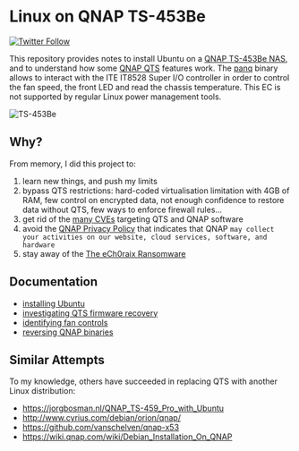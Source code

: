 # Linux on QNAP TS-453Be
[![Twitter Follow](https://img.shields.io/twitter/follow/guedou.svg?style=social)](https://twitter.com/intent/follow?screen_name=guedou)

This repository provides notes to install Ubuntu on a [QNAP TS-453Be NAS](https://www.qnap.com/en/product/ts-453be), and to understand how some [QNAP QTS](https://www.qnap.com/qts/) features work. The [panq](https://github.com/guedou/TS-453Be/blob/master/panq/) binary allows to interact with the ITE IT8528 Super I/O controller in order to control the fan speed, the front LED and read the chassis temperature. This EC is not supported by regular Linux power management tools.

![TS-453Be](https://github.com/guedou/TS-453Be/blob/master/doc/images/313_1516332261_TS-453Be_Left-angle-of-elevation.png)

## Why?

From memory, I did this project to:
1. learn new things, and push my limits
2. bypass QTS restrictions: hard-coded virtualisation limitation with 4GB of RAM, few control on encrypted data, not enough confidence to restore data without QTS, few ways to enforce firewall rules...
3. get rid of the [many CVEs](https://www.qnap.com/en/security-advisory) targeting QTS and QNAP software
4. avoid the [QNAP Privacy Policy](https://www.qnap.com/en/before_buy/con_show.php?op=showone&cid=17) that indicates that QNAP `may collect your activities on our website, cloud services, software, and hardware`
5. stay away of the [The eCh0raix Ransomware](https://www.anomali.com/blog/the-ech0raix-ransomware)


## Documentation

- [installing Ubuntu](https://github.com/guedou/TS-453Be/blob/master/doc/installation.md)
- [investigating QTS firmware recovery](https://github.com/guedou/TS-453Be/blob/master/doc/qts_firmware_recovery.md)
- [identifying fan controls](https://github.com/guedou/TS-453Be/blob/master/doc/fan_control.md)
- [reversing QNAP binaries](https://github.com/guedou/TS-453Be/blob/master/doc/reversing.md)


## Similar Attempts

To my knowledge, others have succeeded in replacing QTS with another Linux distribution:
- https://jorgbosman.nl/QNAP_TS-459_Pro_with_Ubuntu
- http://www.cyrius.com/debian/orion/qnap/
- https://github.com/vanschelven/qnap-x53
- https://wiki.qnap.com/wiki/Debian_Installation_On_QNAP
